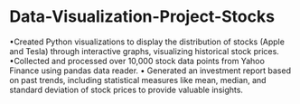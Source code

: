 # Data-Visualization-Project-Stocks

•Created Python visualizations to display the distribution of stocks (Apple and Tesla) through interactive
graphs, visualizing historical stock prices.
•Collected and processed over 10,000 stock data points from Yahoo Finance using pandas data reader.
• Generated an investment report based on past trends, including statistical measures like mean, median, and standard
deviation of stock prices to provide valuable insights.
